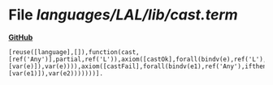 # File _languages/LAL/lib/cast.term_
**[GitHub](https://github.com/softlang/yas/blob/master/languages/LAL/lib/cast.term)**
```
[reuse([language],[]),function(cast,[ref('Any')],partial,ref('L')),axiom([castOk],forall(bindv(e),ref('L'),eq(funapp(cast,[var(e)]),var(e)))),axiom([castFail],forall(bindv(e1),ref('Any'),ifthen(not(element(var(e1),ref('L'))),not(exists(bindv(e2),ref('L'),eq(funapp(cast,[var(e1)]),var(e2)))))))].
```
